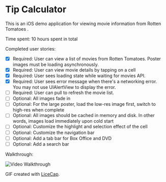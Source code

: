 # Tip Calculator

This is an iOS demo application for viewing movie information from Rotten Tomatoes .

Time spent: 10 hours spent in total

Completed user stories:

 * [x] Required: User can view a list of movies from Rotten Tomatoes. Poster images must be loading asynchronously.
 * [x] Required: User can view movie details by tapping on a cell
 * [x] Required: User sees loading state while waiting for movies API. 
 * [x] Required: User sees error message when there's a networking error. You may not use UIAlertView to display the error. 
 * [ ] Required: User can pull to refresh the movie list.
 * [ ] Optional: All images fade in 
 * [ ] Optional: For the large poster, load the low-res image first, switch to high-res when complete
 * [ ] Optional: All images should be cached in memory and disk. In other words, images load immediately upon cold start 
 * [ ] Optional: Customize the highlight and selection effect of the cell
 * [ ] Optional: Customize the navigation bar
 * [ ] Optional: Add a tab bar for Box Office and DVD
 * [ ] Optional: Add a search bar

Walkthrough:

![Video Walkthrough](tipcalc.gif)

GIF created with [LiceCap](http://www.cockos.com/licecap/).

